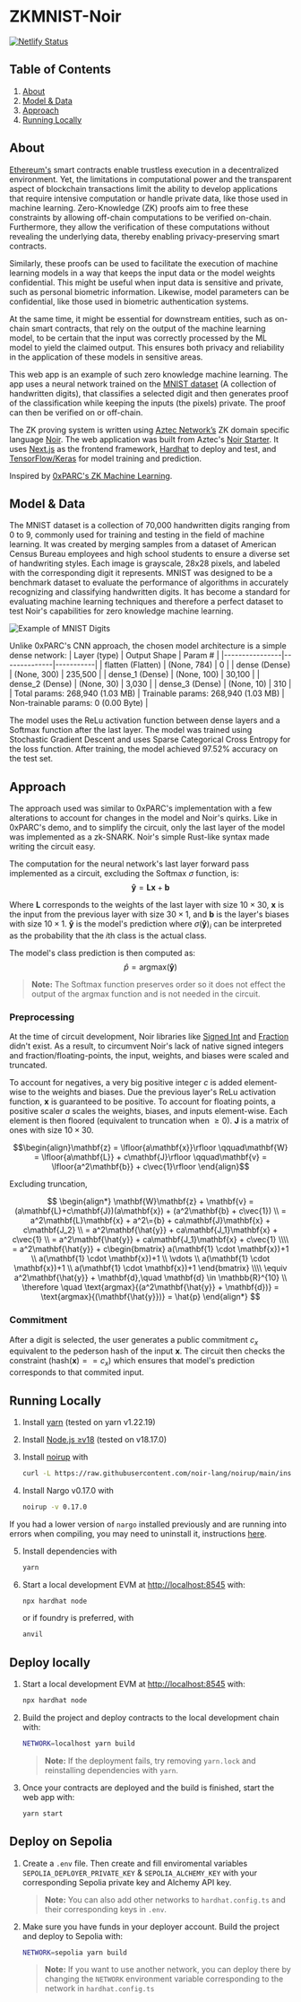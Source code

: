 # ZKMNIST-Noir

[![Netlify Status](https://api.netlify.com/api/v1/badges/38671a04-0b2f-417d-a695-8cadf4d59e53/deploy-status)](https://app.netlify.com/sites/zkmnist-noir/deploys)

## Table of Contents
1. [About](#about)
2. [Model & Data](#model--data)
3. [Approach](#approach)
4. [Running Locally](#running-locally)

## About
[Ethereum's](https://ethereum.org/en/) smart contracts enable trustless execution in a decentralized environment. Yet, the limitations in computational power and the transparent aspect of blockchain transactions limit the ability to develop applications that require intensive computation or handle private data, like those used in machine learning. Zero-Knowledge (ZK) proofs aim to free these constraints by allowing off-chain computations to be verified on-chain. Furthermore, they allow the verification of these computations without revealing the underlying data, thereby enabling privacy-preserving smart contracts.

Similarly, these proofs can be used to facilitate the execution of machine learning models in a way that keeps the input data or the model weights confidential. This might be useful when input data is sensitive and private, such as personal biometric information. Likewise, model parameters can be confidential, like those used in biometric authentication systems.

At the same time, it might be essential for downstream entities, such as on-chain smart contracts, that rely on the output of the machine learning model, to be certain that the input was correctly processed by the ML model to yield the claimed output. This ensures both privacy and reliability in the application of these models in sensitive areas.
  
This web app is an example of such zero knowledge machine learning. The app uses a neural network trained on the [MNIST dataset](https://paperswithcode.com/dataset/mnist) (A collection of handwritten digits), that classifies a selected digit and then generates proof of the classification while keeping the inputs (the pixels) private. The proof can then be verified on or off-chain.

The ZK proving system is written using [Aztec Network’s](https://aztec.network/) ZK domain specific language [Noir](https://noir-lang.org/). The web application was built from Aztec's [Noir Starter](https://github.com/noir-lang/noir-starter/tree/main/next-hardhat). It uses [Next.js](https://nextjs.org/) as the frontend framework, 
[Hardhat](https://hardhat.org/) to deploy and test, and [TensorFlow/Keras](https://www.tensorflow.org/) for model training and prediction.

Inspired by [0xPARC's ZK Machine Learning](https://0xparc.org/blog/zk-mnist).

## Model & Data

The MNIST dataset is a collection of 70,000 handwritten digits ranging from 0 to 9, commonly used for training and testing in the field of machine learning. It was created by merging samples from a dataset of American Census Bureau employees and high school students to ensure a diverse set of handwriting styles. Each image is grayscale, 28x28 pixels, and labeled with the corresponding digit it represents. MNIST was designed to be a benchmark dataset to evaluate the performance of algorithms in accurately recognizing and classifying handwritten digits. It has become a standard for evaluating machine learning techniques and therefore a perfect dataset to test Noir's capabilities for zero knowledge machine learning.

![Example of MNIST Digits](https://upload.wikimedia.org/wikipedia/commons/f/f7/MnistExamplesModified.png)

Unlike 0xPARC's CNN approach, the chosen model architecture is a simple dense network:
| Layer (type)   | Output Shape | Param #   |
|----------------|--------------|-----------|
| flatten (Flatten) | (None, 784) | 0         |
| dense (Dense)     | (None, 300) | 235,500   |
| dense_1 (Dense)   | (None, 100) | 30,100    |
| dense_2 (Dense)   | (None, 30)  | 3,030     |
| dense_3 (Dense)   | (None, 10)  | 310       |
| Total params: 268,940 (1.03 MB) | Trainable params: 268,940 (1.03 MB) | Non-trainable params: 0 (0.00 Byte) |

The model uses the ReLu activation function between dense layers and a Softmax function after the last layer. The model was trained using Stochastic Gradient Descent and uses Sparse Categorical Cross Entropy for the loss function. After training, the model achieved 97.52% accuracy on the test set. 

## Approach
The approach used was similar to 0xPARC's implementation with a few alterations to account for changes in the model and Noir's quirks. Like in 0xPARC's demo, and to simplify the circuit, only the last layer of the model was implemented as a zk-SNARK. Noir's simple Rust-like syntax made writing the circuit easy. 

The computation for the neural network's last layer forward pass implemented as a circuit, excluding the Softmax $\sigma$ function, is:
$$\mathbf{\hat{y}} = \mathbf{L}\mathbf{x} + \mathbf{b}$$

Where $\mathbf{L}$ corresponds to the weights of the last layer with size $10 \times 30$, $\mathbf{x}$ is the input from the previous layer with size $30 \times 1$, and $\mathbf{b}$ is the layer's biases with size $10 \times 1$. $\mathbf{\hat{y}}$ is the model's prediction where $\sigma(\mathbf{\hat{y}})_i$ can be interpreted as the probability that the $i$th class is the actual class.

The model's class prediction is then computed as:
$$\hat{p} = \text{argmax}{(\mathbf{\hat{y}})}$$

> **Note:** The Softmax function preserves order so it does not effect the output of the argmax function and is not needed in the circuit.
### Preprocessing

At the time of circuit development, Noir libraries like [Signed Int](https://github.com/resurgencelabs/signed_int) and [Fraction](https://github.com/resurgencelabs/fraction) didn't exist. As a result, to circumvent Noir's lack of native signed integers and fraction/floating-points, the input, weights, and biases were scaled and truncated.  

To account for negatives, a very big positive integer $c$ is added element-wise to the weights and biases. Due the previous layer's ReLu activation function, $\mathbf{x}$ is guaranteed to be positive. To account for floating points, a positive scaler $a$ scales the weights, biases, and inputs element-wise. Each element is then floored (equivalent to truncation when $\geq0$). $\mathbf{J}$ is a matrix of ones with size $10 \times 30$.

$$\begin{align}\mathbf{z} = \lfloor{a\mathbf{x}}\rfloor \qquad\mathbf{W} = \lfloor{a\mathbf{L}} + c\mathbf{J}\rfloor \qquad\mathbf{v} = \lfloor{a^2\mathbf{b}} + c\vec{1}\rfloor \end{align}$$

Excluding truncation,

$$
\begin{align*}
  \mathbf{W}\mathbf{z} + \mathbf{v} = (a\mathbf{L}+c\mathbf{J})(a\mathbf{x}) + (a^2\mathbf{b} + c\vec{1}) \\
  = a^2\mathbf{L}\mathbf{x} + a^2\={b} + ca\mathbf{J}\mathbf{x} + c\mathbf{J_2} \\
  = a^2\mathbf{\hat{y}} + ca\mathbf{J_1}\mathbf{x} + c\vec{1} \\
  = a^2\mathbf{\hat{y}} + ca\mathbf{J_1}\mathbf{x} + c\vec{1} \\\\
  = a^2\mathbf{\hat{y}} + c\begin{bmatrix}    
    a(\mathbf{1} \cdot \mathbf{x})+1 \\    
    a(\mathbf{1} \cdot \mathbf{x})+1 \\    
    \vdots \\    
    a(\mathbf{1} \cdot \mathbf{x})+1 \\    
    a(\mathbf{1} \cdot \mathbf{x})+1
    \end{bmatrix} \\\\
  \equiv a^2\mathbf{\hat{y}} + \mathbf{d},\quad \mathbf{d} \in \mathbb{R}^{10} \\
  \therefore \quad \text{argmax}{(a^2\mathbf{\hat{y}} + \mathbf{d})} = \text{argmax}{(\mathbf{\hat{y}})} = \hat{p}
\end{align*}
$$


### Commitment
After a digit is selected, the user generates a public commitment $c_x$ equivalent to the pederson hash of the input $\mathbf{x}$. The circuit then checks the constraint $(\text{hash}{(\mathbf{x})} == c_x)$ which ensures that model's prediction corresponds to that commited input.

## Running Locally

1. Install [yarn](https://yarnpkg.com/) (tested on yarn v1.22.19)

2. Install [Node.js ≥v18](https://nodejs.org/en) (tested on v18.17.0)

3. Install [noirup](https://noir-lang.org/getting_started/nargo_installation/#option-1-noirup) with

   ```bash
   curl -L https://raw.githubusercontent.com/noir-lang/noirup/main/install | bash
   ```

4. Install Nargo v0.17.0 with

   ```bash
   noirup -v 0.17.0
   ```

If you had a lower version of `nargo` installed previously and are running into errors when
compiling, you may need to uninstall it, instructions
[here](https://noir-lang.org/getting_started/nargo_installation#uninstalling-nargo).

5. Install dependencies with

   ```bash
   yarn
   ```

6. Start a local development EVM at <http://localhost:8545> with:

   ```bash
   npx hardhat node
   ```

   or if foundry is preferred, with

   ```bash
   anvil
   ```

## Deploy locally

1. Start a local development EVM at <http://localhost:8545> with:

   ```bash
   npx hardhat node
   ```

2. Build the project and deploy contracts to the local development chain with:

   ```bash
   NETWORK=localhost yarn build
   ```

   > **Note:** If the deployment fails, try removing `yarn.lock` and reinstalling dependencies with
   > `yarn`.

3. Once your contracts are deployed and the build is finished, start the web app with:

   ```bash
   yarn start
   ```

## Deploy on Sepolia

1. Create a `.env` file. Then create and fill enviromental variables `SEPOLIA_DEPLOYER_PRIVATE_KEY` & `SEPOLIA_ALCHEMY_KEY` with your corresponding Sepolia private key and Alchemy API key.

   > **Note:** You can also add other networks to `hardhat.config.ts` and their corresponding keys in `.env`.

2. Make sure you have funds in your deployer account. Build the project and deploy to Sepolia with:
   ```bash
   NETWORK=sepolia yarn build
   ```
   > **Note:** If you want to use another network, you can deploy there by changing the `NETWORK` environment variable corresponding to the network in `hardhat.config.ts`
